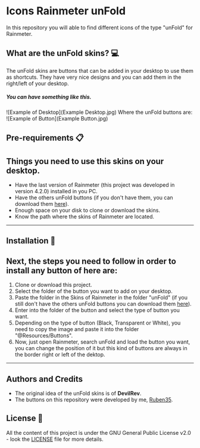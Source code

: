 # Icons Rainmeter unFold
In this repository you will able to find different icons of the type "unFold" for Rainmeter.
## What are the unFold skins? :computer:
The unFold skins are buttons that can be added in your desktop to use them as shortcuts.
They have very nice designs and you can add them in the right/left of your desktop.
##### You can have something like this.
![Example of Desktop](Example Desktop.jpg)
Where the unFold buttons are:
![Example of Button](Example Button.jpg)
## Pre-requirements :clipboard:
Things you need to use this skins on your desktop.
---
* Have the last version of Rainmeter (this project was developed in version 4.2.0) installed in you PC.
* Have the others unFold buttons (if you don't have them, you can download them [here](https://www.deviantart.com/devilrev/art/unFold-A-Launcher-618503449)).
* Enough space on your disk to clone or download the skins.
* Know the path where the skins of Rainmeter are located.
---
## Installation :wrench:
Next, the steps you need to follow in order to install any button of here are:
---
1. Clone or download this project.
2. Select the folder of the button you want to add on your desktop.
3. Paste the folder in the Skins of Rainmeter in the folder "unFold" (if you still don't have the others unFold buttons you can download them [here](https://www.deviantart.com/devilrev/art/unFold-A-Launcher-618503449)).
4. Enter into the folder of the button and select the type of button you want.
5. Depending on the type of button (Black, Transparent or White), you need to copy the image and paste it into the folder "@Resources/Buttons".
6. Now, just open Rainmeter, search unFold and load the button you want, you can change the position of it but this kind of buttons are always in the border right or left of the dektop.
---
## Authors and Credits
* The original idea of the unFold skins is of **DevilRev**.
* The buttons on this repository were developed by me, [Ruben35](https://github.com/Ruben35).
## License :page_with_curl:
All the content of this project is under the GNU General Public License v2.0 - look the [LICENSE](https://github.com/Ruben35/Icons-unFold-Rainmeter/blob/master/LICENSE) file for more details.
